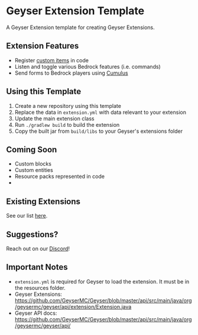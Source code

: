 # Geyser Extension Template
A Geyser Extension template for creating Geyser Extensions.

## Extension Features
- Register [custom items](https://wiki.geysermc.org/geyser/custom-items/) in code
- Listen and toggle various Bedrock features (i.e. commands)
- Send forms to Bedrock players using [Cumulus](https://github.com/GeyserMC/Cumulus)

## Using this Template
1. Create a new repository using this template
2. Replace the data in `extension.yml` with data relevant to your extension
3. Update the main extension class
4. Run `./gradlew build` to build the extension
5. Copy the built jar from `build/libs` to your Geyser's extensions folder

## Coming Soon
- Custom blocks
- Custom entities
- Resource packs represented in code
- 
## Existing Extensions
See our list [here](https://github.com/GeyserMC/GeyserExtensionList).

## Suggestions?
Reach out on our [Discord](https://discord.gg/geysermc)!

## Important Notes
- `extension.yml` is required for Geyser to load the extension. It must be in the resources folder.
- Geyser Extensions: https://github.com/GeyserMC/Geyser/blob/master/api/src/main/java/org/geysermc/geyser/api/extension/Extension.java
- Geyser API docs: https://github.com/GeyserMC/Geyser/blob/master/api/src/main/java/org/geysermc/geyser/api/

